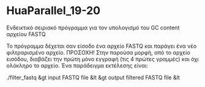 # HuaParallel_19-20

Ενδεικτικό σειριακό πρόγραμμα για τον υπολογισμό του GC content αρχείου FASTQ

Το πρόγραμμα δέχεται σαν είσοδο ένα αρχείο FASTQ και παράγει ένα νέο φιλτραρισμένο αρχείο.
ΠΡΟΣΟΧΗ! Στην παρούσα μορφή, από το αρχείο εισόδου, διαβάζει την πρώτη μόνο εγγραφή (τις 4 πρώτες γραμμές) και όχι ολόκληρο το αρχείο.
Ένα παράδειγμα εκτέλεσης είναι:

./filter_fastq &gt input FASTQ file &lt &gt output filtered FASTQ file &lt

